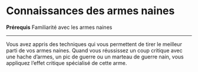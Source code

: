 # Connaissances des armes naines

<p><strong>Prérequis</strong> Familiarité avec les armes naines</p>
<hr>
<p>Vous avez appris des techniques qui vous permettent de tirer le meilleur parti de vos armes naines. Quand vous réussissez un coup critique avec une hache d’armes, un pic de guerre ou un marteau de guerre nain, vous appliquez l’effet critique spécialisé de cette arme.</p>